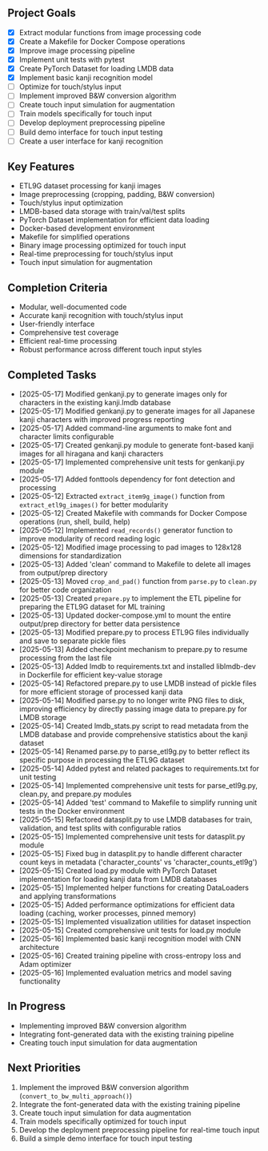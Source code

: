## Project Goals
- [x] Extract modular functions from image processing code
- [x] Create a Makefile for Docker Compose operations
- [x] Improve image processing pipeline
- [x] Implement unit tests with pytest
- [x] Create PyTorch Dataset for loading LMDB data
- [x] Implement basic kanji recognition model
- [ ] Optimize for touch/stylus input
- [ ] Implement improved B&W conversion algorithm
- [ ] Create touch input simulation for augmentation
- [ ] Train models specifically for touch input
- [ ] Develop deployment preprocessing pipeline
- [ ] Build demo interface for touch input testing
- [ ] Create a user interface for kanji recognition

## Key Features
- ETL9G dataset processing for kanji images
- Image preprocessing (cropping, padding, B&W conversion)
- Touch/stylus input optimization
- LMDB-based data storage with train/val/test splits
- PyTorch Dataset implementation for efficient data loading
- Docker-based development environment
- Makefile for simplified operations
- Binary image processing optimized for touch input
- Real-time preprocessing for touch/stylus input
- Touch input simulation for augmentation

## Completion Criteria
- Modular, well-documented code
- Accurate kanji recognition with touch/stylus input
- User-friendly interface
- Comprehensive test coverage
- Efficient real-time processing
- Robust performance across different touch input styles

## Completed Tasks
- [2025-05-17] Modified genkanji.py to generate images only for characters in the existing kanji.lmdb database
- [2025-05-17] Modified genkanji.py to generate images for all Japanese kanji characters with improved progress reporting
- [2025-05-17] Added command-line arguments to make font and character limits configurable
- [2025-05-17] Created genkanji.py module to generate font-based kanji images for all hiragana and kanji characters
- [2025-05-17] Implemented comprehensive unit tests for genkanji.py module
- [2025-05-17] Added fonttools dependency for font detection and processing
- [2025-05-12] Extracted `extract_item9g_image()` function from `extract_etl9g_images()` for better modularity
- [2025-05-12] Created Makefile with commands for Docker Compose operations (run, shell, build, help)
- [2025-05-12] Implemented `read_records()` generator function to improve modularity of record reading logic
- [2025-05-12] Modified image processing to pad images to 128x128 dimensions for standardization
- [2025-05-13] Added 'clean' command to Makefile to delete all images from output/prep directory
- [2025-05-13] Moved `crop_and_pad()` function from `parse.py` to `clean.py` for better code organization
- [2025-05-13] Created `prepare.py` to implement the ETL pipeline for preparing the ETL9G dataset for ML training
- [2025-05-13] Updated docker-compose.yml to mount the entire output/prep directory for better data persistence
- [2025-05-13] Modified prepare.py to process ETL9G files individually and save to separate pickle files
- [2025-05-13] Added checkpoint mechanism to prepare.py to resume processing from the last file
- [2025-05-13] Added lmdb to requirements.txt and installed liblmdb-dev in Dockerfile for efficient key-value storage
- [2025-05-14] Refactored prepare.py to use LMDB instead of pickle files for more efficient storage of processed kanji data
- [2025-05-14] Modified parse.py to no longer write PNG files to disk, improving efficiency by directly passing image data to prepare.py for LMDB storage
- [2025-05-14] Created lmdb_stats.py script to read metadata from the LMDB database and provide comprehensive statistics about the kanji dataset
- [2025-05-14] Renamed parse.py to parse_etl9g.py to better reflect its specific purpose in processing the ETL9G dataset
- [2025-05-14] Added pytest and related packages to requirements.txt for unit testing
- [2025-05-14] Implemented comprehensive unit tests for parse_etl9g.py, clean.py, and prepare.py modules
- [2025-05-14] Added 'test' command to Makefile to simplify running unit tests in the Docker environment
- [2025-05-15] Refactored datasplit.py to use LMDB databases for train, validation, and test splits with configurable ratios
- [2025-05-15] Implemented comprehensive unit tests for datasplit.py module
- [2025-05-15] Fixed bug in datasplit.py to handle different character count keys in metadata ('character_counts' vs 'character_counts_etl9g')
- [2025-05-15] Created load.py module with PyTorch Dataset implementation for loading kanji data from LMDB databases
- [2025-05-15] Implemented helper functions for creating DataLoaders and applying transformations
- [2025-05-15] Added performance optimizations for efficient data loading (caching, worker processes, pinned memory)
- [2025-05-15] Implemented visualization utilities for dataset inspection
- [2025-05-15] Created comprehensive unit tests for load.py module
- [2025-05-16] Implemented basic kanji recognition model with CNN architecture
- [2025-05-16] Created training pipeline with cross-entropy loss and Adam optimizer
- [2025-05-16] Implemented evaluation metrics and model saving functionality

## In Progress
- Implementing improved B&W conversion algorithm
- Integrating font-generated data with the existing training pipeline
- Creating touch input simulation for data augmentation

## Next Priorities
1. Implement the improved B&W conversion algorithm (`convert_to_bw_multi_approach()`)
2. Integrate the font-generated data with the existing training pipeline
3. Create touch input simulation for data augmentation
4. Train models specifically optimized for touch input
5. Develop the deployment preprocessing pipeline for real-time touch input
6. Build a simple demo interface for touch input testing
